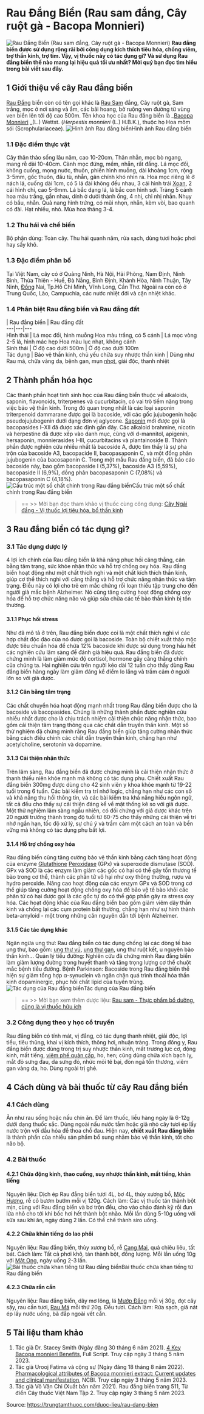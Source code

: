 # Rau Đắng Biển (Rau sam đắng, Cây ruột gà - Bacopa Monnieri)

![Rau Đắng Biển \(Rau sam đắng, Cây ruột gà - Bacopa Monnieri\)](https://trungtamthuoc.com/images/others/rau-dang-bien-1-1201.jpg)
**Rau đắng biển được sử dụng rộng rãi bởi công dụng kích thích tiêu hóa, chống viêm, trợ thần kinh, trợ tim. Vậy, vị thuốc này có tác dụng gì? Và sử dụng Rau đắng biển thế nào mang lại hiệu quả tối ưu nhất? Mời quý bạn đọc tìm hiểu trong bài viết sau đây.**
##  1 Giới thiệu về cây Rau đắng biển
[Rau Đắng](https://trungtamthuoc.com/duoc-lieu/bien-suc-28 "Rau Đắng") biển còn có tên gọi khác là [Rau Sam](https://trungtamthuoc.com/hoat-chat/rau-sam "Rau Sam") đắng, Cây ruột gà, Sam trắng, mọc ở nơi sáng và ẩm, các bãi hoang, bờ ruộng ven đường từ vùng ven biển lên tới độ cao 500m.
Tên khoa học của Rau đắng biển là _[Bacopa Monnieri](https://trungtamthuoc.com/duoc-lieu/rau-dang-bien "Bacopa Monnieri") _(L.) Wettst. (_Herpestis monnieri_ (L.) H.B.K.), thuộc họ Hoa mõm sói (Scrophulariaceae).
![Hình ảnh Rau đắng biển](https://trungtamthuoc.com/images/item/rau-dang-bien-2.jpg)Hình ảnh Rau đắng biển
### 1.1 Đặc điểm thực vật
Cây thân thảo sống lâu năm, cao 10-20cm. Thân nhẵn, mọc bò ngang, mang rễ dài 10-40cm. Cành mọc đứng, mềm, nhẵn, rất đắng. Lá mọc đối, không cuống, mọng nước, thuôn, phiến hình muỗng, dài khoảng 1cm, rộng 3-5mm, gốc thuôn, đầu tù, nhẵn, gân chính khó nhìn ra.
Hoa mọc riêng lẻ ở nách lá, cuống dài 1cm, có 5 lá đài không đều nhau, 3 cái hình trái [Xoan](https://trungtamthuoc.com/duoc-lieu/cay-xoan "Xoan"), 2 cái hình chỉ, cao 5-6mm. Lá bắc dạng lá, lá bắc con hình sợi. Tràng 5 cánh hoa màu trắng, gần nhau, dính ở dưới thành ống, 4 nhị, chỉ nhị nhẵn. Nhụy có bầu, nhẵn. Quả nang hình trứng, có mũi nhọn, nhẵn, kèm vòi, bao quanh có đài. Hạt nhiều, nhỏ. Mùa hoa tháng 3-4.
### 1.2 Thu hái và chế biến
Bộ phận dùng: Toàn cây.
Thu hái quanh năm, rửa sạch, dùng tươi hoặc phơi hay sấy khô.
### 1.3 Đặc điểm phân bố
Tại Việt Nam, cây có ở Quảng Ninh, Hà Nội, Hải Phòng, Nam Định, Ninh Bình, Thừa Thiên - Huế, Đà Nẵng, Bình Định, Khánh Hòa, Ninh Thuận, Tây Ninh, [Đồng](https://trungtamthuoc.com/hoat-chat/dong "Đồng") Nai, Tp.Hồ Chí Minh, Vĩnh Long, Cần Thơ. Ngoài ra còn có ở Trung Quốc, Lào, Campuchia, các nước nhiệt đới và cận nhiệt khác.
### 1.4 Phân biệt Rau đắng biển và Rau đắng đất
| Rau đắng biển | Rau đắng đất  
---|---|---  
Hình thái |  Lá mọc đối, hình muỗng Hoa màu trắng, có 5 cánh |  Lá mọc vòng 2-5 lá, hình mác hẹp Hoa màu lục nhạt, không cánh  
Sinh thái | Ở độ cao dưới 500m | Ở độ cao dưới 100m  
Tác dụng | Bảo vệ thần kinh, chủ yếu chữa suy nhược thần kinh | Dùng như Rau má, chữa vàng da, bệnh gan, mụn [nhọt](https://trungtamthuoc.com/bai-viet/nhot "nhọt"), giải độc, thanh nhiệt  
##  2 Thành phần hóa học
Các thành phần hoạt tính sinh học của Rau đắng biển thuộc về alkaloids, saponin, flavonoids, triterpenes và cucurbitacin, có vai trò tiềm năng trong việc bảo vệ thần kinh. Trong đó quan trọng nhất là các loại saponin triterpenoid dammarane được gọi là bacoside, với các gốc jujubogenin hoặc pseudojujubogenin dưới dạng đơn vị aglycone. [Saponin](https://trungtamthuoc.com/hoat-chat/saponin "Saponin") mới được gọi là bacopasides I–XII đã được xác định gần đây. Các alkaloid brahmine, nicotin và herpestine đã được xếp vào danh mục, cùng với d-mannitol, apigenin, hersaponin, monnierasides I–III, cucurbitacins và plantainoside B. Thành phần được nghiên cứu nhiều nhất là bacoside A, được tìm thấy là sự pha trộn của bacoside A3, bacopacide II, bacopasaponin C, và một đồng phân jujubogenin của bacosaponin C. Trong một mẫu Rau đắng biển, đã báo cáo bacoside này, bao gồm bacopaside I (5,37%), bacoside A3 (5,59%), bacopaside II (6,9%), đồng phân bacopasaponin C (7,08%) và bacopasaponin C (4,18%).
![Cấu trúc một số chất chính trong Rau đắng biển](https://trungtamthuoc.com/images/item/rau-dang-bien-3.jpg)Cấu trúc một số chất chính trong Rau đắng biển
> == >> Mời bạn đọc tham khảo vị thuốc cùng công dụng: [Cây Ngải đắng - Vị thuốc lợi tiêu hóa, bổ thần kinh](https://trungtamthuoc.com/duoc-lieu/ngai-dang)
##  3 Rau đắng biển có tác dụng gì?
### 3.1 Tác dụng dược lý
4 lợi ích chính của Rau đắng biển là khả năng phục hồi căng thẳng, cân bằng tâm trạng, sức khỏe nhận thức và hỗ trợ chống oxy hóa. Rau đắng biển hoạt động như một chất thích nghi và một chất kích thích thần kinh, giúp cơ thể thích nghi với căng thẳng và hỗ trợ chức năng nhận thức và tâm trạng. Điều này có lợi cho trẻ em mắc chứng rối loạn thiếu tập trung cho đến người già mắc bệnh Alzheimer. Nó cũng tăng cường hoạt động chống oxy hóa để hỗ trợ chức năng não và giúp sửa chữa các tế bào thần kinh bị tổn thương.
#### 3.1.1 Phục hồi stress
Như đã mô tả ở trên, Rau đắng biển được coi là một chất thích nghi vì các hợp chất độc đáo của nó được gọi là bacoside. Toàn bộ chiết xuất thảo mộc được tiêu chuẩn hóa để chứa 12% bacoside khi được sử dụng trong hầu hết các nghiên cứu lâm sàng để đánh giá hiệu quả. Rau đắng biển đã được chứng minh là làm giảm mức độ cortisol, hormone gây căng thẳng chính của chúng ta. Hai nghiên cứu trên người kéo dài 12 tuần cho thấy dùng Rau đắng biển hàng ngày làm giảm đáng kể điểm lo lắng và trầm cảm ở người lớn so với giả dược. 
#### 3.1.2 Cân bằng tâm trạng
Các chất chuyển hóa hoạt động mạnh nhất trong Rau đắng biển được cho là bacoside và bacopasides. Chúng là những thành phần được nghiên cứu nhiều nhất được cho là chịu trách nhiệm cải thiện chức năng nhận thức, bao gồm cải thiện tâm trạng thông qua các chất dẫn truyền thần kinh. Một số thử nghiệm đã chứng minh rằng Rau đắng biển giúp tăng cường nhận thức bằng cách điều chỉnh các chất dẫn truyền thần kinh, chẳng hạn như acetylcholine, serotonin và dopamine. 
#### 3.1.3 Cải thiện nhận thức
Trên lâm sàng, Rau đắng biển đã được chứng minh là cải thiện nhận thức ở thanh thiếu niên khỏe mạnh mà không có tác dụng phụ. Chiết xuất Rau đắng biển 300mg được dùng cho 42 sinh viên y khoa khỏe mạnh từ 19-22 tuổi trong 6 tuần. Các bài kiểm tra trí nhớ logic, chẳng hạn như các con số và khả năng thu hồi thông tin, và các bài kiểm tra khả năng hiểu ngôn ngữ, tất cả đều cho thấy sự cải thiện đáng kể về mặt thống kê so với giả dược. Một thử nghiệm lâm sàng ngẫu nhiên, có đối chứng với giả dược khác trên 20 người trưởng thành trong độ tuổi từ 60-75 cho thấy những cải thiện về trí nhớ ngắn hạn, tốc độ xử lý, sự chú ý và trầm cảm một cách an toàn và bền vững mà không có tác dụng phụ bất lợi.
#### 3.1.4 Hỗ trợ chống oxy hóa
Rau đắng biển cũng tăng cường bảo vệ thần kinh bằng cách tăng hoạt động của enzyme [Glutathione](https://trungtamthuoc.com/hoat-chat/glutathione "Glutathione") [Peroxidase](https://trungtamthuoc.com/hoat-chat/peroxidase "Peroxidase") (GPx) và superoxide dismutase (SOD). GPx và SOD là các enzym làm giảm các gốc có hại có thể gây tổn thương tế bào trong cơ thể, thành các phân tử vô hại như oxy thông thường, rượu và hydro peroxide. Nâng cao hoạt động của các enzym GPx và SOD trong cơ thể giúp tăng cường hoạt động chống oxy hóa để bảo vệ tế bào khỏi các phân tử có hại được gọi là các gốc tự do có thể góp phần gây ra stress oxy hóa. Các hoạt động khác của Rau đắng biển bao gồm giảm viêm dây thần kinh và chống lại các cụm protein bất thường, chẳng hạn như sự hình thành beta-amyloid - một trong những căn nguyên dẫn tới bệnh Alzheimer.
#### 3.1.5 Các tác dụng khác
Ngăn ngừa ung thư: Rau đắng biển có tác dụng chống lại các dòng tế bào ung thư, bao gồm: [ung thư vú](https://trungtamthuoc.com/bai-viet/ung-thu-vu "ung thư vú"), [ung thư gan](https://trungtamthuoc.com/bai-viet/ung-thu-gan "ung thư gan"), ung thư ruột kết, u nguyên bào thần kinh…
Quản lý tiểu đường: Nghiên cứu đã chứng minh Rau đắng biển làm giảm lượng đường trong huyết thanh và tăng trọng lượng cơ thể chuột mắc bệnh tiểu đường.
Bệnh Parkinson: Bacoside trong Rau đắng biển thể hiện sự giảm tổng hợp α-synuclein và ngăn chặn quá trình thoái hóa thần kinh dopaminergic, phục hồi chất lipid của tuyến trùng.
![Tác dụng của Rau đắng biển](https://trungtamthuoc.com/images/item/rau-dang-bien-4.jpg)Tác dụng của Rau đắng biển
> == >> Mời bạn xem thêm dược liệu: [Rau sam - Thực phẩm bổ dưỡng, cũng là vị thuốc hữu ích](https://trungtamthuoc.com/duoc-lieu/rau-sam-87)
### 3.2 Công dụng theo y học cổ truyền
Rau đắng biển có tính mát, vị đắng, có tác dụng thanh nhiệt, giải độc, lợi tiểu, tiêu thũng, khai vị kích thích, thông hơi, nhuận tràng.
Trong đông y, Rau đắng biển được dùng trong trị suy nhược thần kinh, mất trương lực cơ, động kinh, mất tiếng, [viêm phế quản cấp](https://trungtamthuoc.com/bai-viet/viem-phe-quan-cap "viêm phế quản cấp"), ho, hen; cũng dùng chữa xích bạch lỵ, mắt đỏ sưng đau, da sưng đỏ, nhức mỏi tê bại, đòn ngã tổn thương, viêm gan vàng da, ho. Dùng ngoài trị ghẻ.
##  4 Cách dùng và bài thuốc từ cây Rau đắng biển
### 4.1 Cách dùng
Ăn như rau sống hoặc nấu chín ăn. Để làm thuốc, liều hàng ngày là 6-12g dưới dạng thuốc sắc. Dùng ngoài nấu nước tắm hoặc giã nhỏ cây tươi ép lấy nước trộn với dầu hỏa để thoa chỗ đau.
Hiện nay, **chiết xuất Rau đắng biển** là thành phần của nhiều sản phẩm bổ sung nhằm bảo vệ thần kinh, tốt cho não bộ.
### 4.2 Bài thuốc
#### 4.2.1 Chữa động kinh, thao cuồng, suy nhược thần kinh, mất tiếng, khản tiếng
Nguyên liệu: Dịch ép Rau đắng biển tươi 4L, bơ 4L, thủy xương bồ, [Mộc Hương](https://trungtamthuoc.com/duoc-lieu/moc-huong-38 "Mộc Hương"), rễ cỏ bươm bướm mỗi vị 120g.
Cách làm: Các vị thuốc tán thành bột mịn, cùng với Rau đắng biển và bơ trộn đều, cho vào chảo đánh kỹ rồi đun lửa nhỏ cho tới khi bốc hơi hết thành bột nhão. Mỗi lần dùng 5-10g uống với sữa sau khi ăn, ngày dùng 2 lần. Có thể chế thành siro uống.
#### 4.2.2 Chữa khản tiếng do lao phổi
Nguyên liệu: Rau đắng biển, thủy xương bồ, rễ [Cang Mai](https://trungtamthuoc.com/duoc-lieu/xuan-tiet "Cang Mai"), quả chiêu liêu, tất bát.
Cách làm: Tất cả phơi khô, tán thành bột, đồng lượng. Mỗi lần uống 10g với [Mật Ong](https://trungtamthuoc.com/duoc-lieu/mat-ong "Mật Ong"), ngày uống 2-3 lần.
![Bài thuốc chữa khan tiếng từ Rau đắng biển](https://trungtamthuoc.com/images/item/rau-dang-bien-5.jpg)Bài thuốc chữa khan tiếng từ Rau đắng biển
#### 4.2.3 Chữa rắn cắn
Nguyên liệu: Rau đắng biển, dây mơ lông, lá [Mướp Đắng](https://trungtamthuoc.com/duoc-lieu/kho-qua-55 "Mướp Đắng") mỗi vị 30g, đọt cây sậy, rau cần tươi, [Rau Má](https://trungtamthuoc.com/duoc-lieu/rau-ma-13 "Rau Má") mỗi thứ 20g. Đều tươi.
Cách làm: Rửa sạch, giã nát ép lấy nước uống, bã đắp ngoài vết cắn.
##  5 Tài liệu tham khảo
1. Tác giả Dr. Stacey Smith (Ngày đăng 30 tháng 6 năm 2021). [4 Key Bacopa monnieri Benefits](https://fullscript.com/blog/bacopa-monnieri-benefits), Full Script. Truy cập ngày 3 tháng 5 năm 2023.
2. Tác giả Urooj Fatima và cộng sự (Ngày đăng 18 tháng 8 năm 2022). [Pharmacological attributes of Bacopa monnieri extract: Current updates and clinical manifestation](https://www.ncbi.nlm.nih.gov/pmc/articles/PMC9436272/), NCBI. Truy cập ngày 3 tháng 5 năm 2023. 
3. Tác giả Võ Văn Chi (Xuất bản năm 2021). Rau đắng biển trang 511, Từ điển Cây thuốc Việt Nam Tập 2. Truy cập ngày 3 tháng 5 năm 2023.


Source: https://trungtamthuoc.com/duoc-lieu/rau-dang-bien